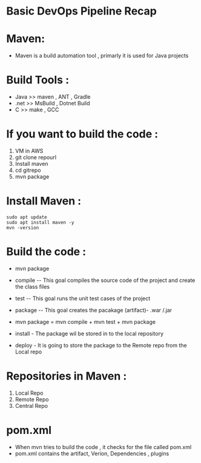 # Basic DevOps Pipeline Recap 
# Maven:
* Maven is a build automation tool , primarly it is used for Java projects 

# Build Tools :
* Java >> maven , ANT , Gradle 
* .net >> MsBuild , Dotnet Build 
* C  >> make , GCC 

# If you want to build the code :
1. VM in AWS 
2. git clone repourl
3. Install maven 
4. cd gitrepo 
5. mvn package

# Install Maven :

```
sudo apt update 
sudo apt install maven -y 
mvn -version
```

# Build the code :
* mvn package 
* compile -- This goal compiles the source code of the project and create the class files
* test -- This goal runs the unit test cases of the project 
* package -- This goal creates the pacakage (artifact)- .war /.jar 

* mvn package = mvn compile + mvn test + mvn package 

* install - The package wil be stored in to the local repository 
* deploy -  It is going to store the package to the Remote repo from the Local repo 

# Repositories in Maven :
1. Local Repo 
2. Remote Repo 
3. Central Repo 

# pom.xml
* When mvn tries to build the code , it checks for the file called pom.xml
* pom.xml contains the artifact, Verion, Dependencies , plugins